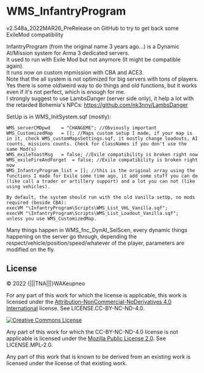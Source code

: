 # WMS_InfantryProgram

v2.548a_2022MAR26_PreRelease on GitHub to try to get back some ExileMod compatibility<br/>

InfantryProgram (from the original name 3 years ago...) is a Dynamic AI/Mission system for Arma 3 dedicated servers.<br/>
It used to run with Exile Mod but not anymore (It might be compatible again).<br/>
It runs now on custom mpmission with CBA and ACE3.<br/>
Note that the all system is not optimized for big servers with tons of players.<br/>
Yes there is some old\weird way to do things and old functions, but it works even if it's not perfect, which is enough for me.<br/>
I strongly suggest to use LambsDanger (server side only), it help a lot with the retarded Bohemia's NPCs: https://github.com/nk3nny/LambsDanger<br/>

SetUp is in WMS_InitSystem.sqf (mostly):

    WMS_serverCMDpwd    = "CHANGEME"; //Obviously important
    WMS_CustomizedMap	= []; //Maps custom setup I made, if your map is in it, check WMS_customMapsSettings.sqf, it mostly change loadouts, AI counts, missions counts. Check for ClassNames if you don't use the same Mod(s)
    WMS_exileToastMsg 	= false; //Exile compatibility is broken right now
    WMS_exileFireAndForget 	= false; //Exile compatibility is broken right now
    WMS_InfantryProgram_list = []; //this is the original array using the functions I made for Exile some time ago, it add some stuff you can do (like call a trader or artillery support) and a lot you can not (like using vehicles).

    By default, the system should run with the old Vanilla setUp, no mods required (beside CBA):
	execVM "\InfantryProgram\Scripts\WMS_List_VHL_Vanilla.sqf";
	execVM "\InfantryProgram\Scripts\WMS_List_Loadout_Vanilla.sqf";
    unless you use WMS_CustomizedMap.

Many things happen in WMS_fnc_DynAI_SelScen, every dynamic things happening on the server go through, depending the respect/vehicle/position/speed/whatever of the player, parameters are modified on the fly.<br/>

## License

&copy; 2022 {|||TNA|||}WAKeupneo

For any part of this work for which the license is applicable, this work is licensed under the [Attribution-NonCommercial-NoDerivatives 4.0 International](http://creativecommons.org/licenses/by-nc-nd/4.0/) license. See LICENSE.CC-BY-NC-ND-4.0.

<a rel="license" href="http://creativecommons.org/licenses/by-nc-nd/4.0/"><img alt="Creative Commons License" style="border-width:0" src="https://i.creativecommons.org/l/by-nc-nd/4.0/88x31.png" /></a>

Any part of this work for which the CC-BY-NC-ND-4.0 license is not applicable is licensed under the [Mozilla Public License 2.0](https://www.mozilla.org/en-US/MPL/2.0/). See LICENSE.MPL-2.0.

Any part of this work that is known to be derived from an existing work is licensed under the license of that existing work.